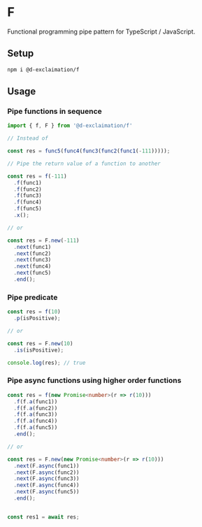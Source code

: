 # F

Functional programming pipe pattern for TypeScript / JavaScript.

## Setup

```sh
npm i @d-exclaimation/f
```


## Usage

### Pipe functions in sequence

```typescript
import { f, F } from '@d-exclaimation/f'

// Instead of 

const res = func5(func4(func3(func2(func1(-111)))));

// Pipe the return value of a function to another

const res = f(-111)
  .f(func1) 
  .f(func2)
  .f(func3)
  .f(func4)
  .f(func5)
  .x();

// or

const res = F.new(-111)
  .next(func1)
  .next(func2)
  .next(func3)
  .next(func4)
  .next(func5)
  .end();
```

### Pipe predicate 

```typescript
const res = f(10)
  .p(isPositive);

// or

const res = F.new(10)
  .is(isPositive);

console.log(res); // true
```

### Pipe async functions using higher order functions

```typescript
const res = f(new Promise<number>(r => r(10)))
  .f(f.a(func1))
  .f(f.a(func2))
  .f(f.a(func3))
  .f(f.a(func4))
  .f(f.a(func5))
  .end();

// or 

const res = F.new(new Promise<number>(r => r(10)))
  .next(F.async(func1))
  .next(F.async(func2))
  .next(F.async(func3))
  .next(F.async(func4))
  .next(F.async(func5))
  .end();


const res1 = await res;
```